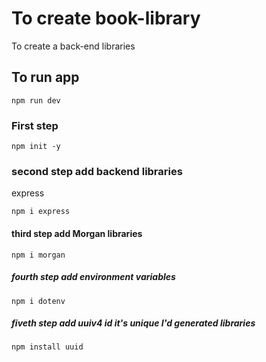 # To create book-library
To create a back-end libraries
## To run app
```
npm run dev
```
### First step
```
npm init -y
```
### second step add backend libraries
express 
```
npm i express
```
#### third step add Morgan libraries
```
npm i morgan
```
##### fourth step add environment variables
```
npm i dotenv
```
##### fiveth step add uuiv4 id it's unique I'd generated libraries

```
npm install uuid
```